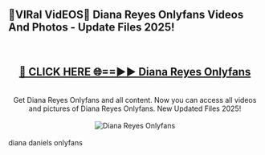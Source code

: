<h2>🔴VIRal VidEOS🔴 Diana Reyes Onlyfans Videos And Photos - Update Files 2025!</h2>
<br>
<div align="center">
<h2><a href="https://virallinks.top/odZfE0" rel="nofollow">🔴 CLICK HERE 🌐==►► Diana Reyes Onlyfans</a></h2>
<br>
Get Diana Reyes Onlyfans and all content. Now you can access all videos and pictures of Diana Reyes Onlyfans. New Updated Files 2025!
<br>
<br>
<a href="https://virallinks.top/odZfE0" rel="nofollow" data-target="animated-image.originalLink"><img src="https://i.imgur.com/dJHk4Zq.gif)" alt="Diana Reyes Onlyfans" style="max-width: 100%; display: inline-block;" data-target="animated-image.originalImage"></a>
</div>
<br>
diana daniels onlyfans